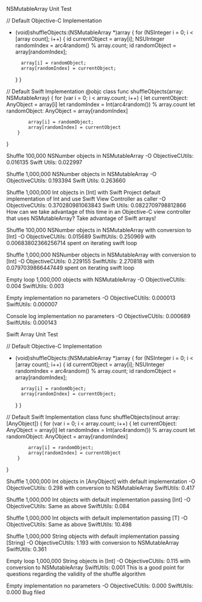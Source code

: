 NSMutableArray Unit Test

// Default Objective-C Implementation
+ (void)shuffleObjects:(NSMutableArray *)array
{
    for (NSInteger i = 0; i < [array count]; i++) {
        id currentObject = array[i];
        NSUInteger randomIndex = arc4random() % array.count;
        id randomObject = array[randomIndex];
        
        array[i] = randomObject;
        array[randomIndex] = currentObject;
    }
}

// Default Swift Implementation
@objc class func shuffleObjects(array: NSMutableArray) {
        for (var i = 0; i < array.count; i++) {
            let currentObject: AnyObject = array[i]
            let randomIndex = Int(arc4random()) % array.count
            let randomObject: AnyObject = array[randomIndex]
            
            array[i] = randomObject;
            array[randomIndex] = currentObject
        }
}



Shuffle 100,000 NSNumber objects in NSMutableArray
-O
ObjectiveCUtils: 	0.016135
Swift Utils: 		0.022997

Shuffle 1,000,000 NSNumber objects in NSMutableArray
-O
ObjectiveCUtils: 	0.193394
Swift Utils: 		0.263660

Shuffle 1,000,000 Int objects in [Int] with Swift Project default implementation of Int and use Swift View Controller as caller
-O 
ObjectiveCUtils: 	0.370280981063843
Swift Utils: 		0.0822709798812866
How can we take advantage of this time in an Objective-C view controller that uses NSMutableArray?
Take advantage of Swift arrays!



Shuffle 100,000 NSNumber objects in NSMutableArray with conversion to [Int]
-O
ObjectiveCUtils:	0.015689
SwiftUtils:		0.250969 with 0.00683802366256714 spent on iterating swift loop

Shuffle 1,000,000 NSNumber objects in NSMutableArray with conversion to [Int]
-O
ObjectiveCUtils:	0.229155
SwiftUtils:		2.270818 with 0.0797039866447449 spent on iterating swift loop

Empty loop 1,000,000 objects with NSMutableArray
-O
ObjectiveCUtils:	0.004
SwiftUtils:		0.003

Empty implementation no parameters
-O
ObjectiveCUtils:	0.000013
SwiftUtils:		0.000007

Console log implementation no parameters
-O
ObjectiveCUtils:	0.000689
SwiftUtils:		0.000143


Swift Array Unit Test

// Default Objective-C Implementation
+ (void)shuffleObjects:(NSMutableArray *)array
{
    for (NSInteger i = 0; i < [array count]; i++) {
        id currentObject = array[i];
        NSUInteger randomIndex = arc4random() % array.count;
        id randomObject = array[randomIndex];
        
        array[i] = randomObject;
        array[randomIndex] = currentObject;
    }
}


// Default Swift Implementation
class func shuffleObjects(inout array: [AnyObject]) {
        for (var i = 0; i < array.count; i++) {
            let currentObject: AnyObject = array[i]
            let randomIndex = Int(arc4random()) % array.count
            let randomObject: AnyObject = array[randomIndex]
            
            array[i] = randomObject;
            array[randomIndex] = currentObject
        }
}


Shuffle 1,000,000 Int objects in [AnyObject] with default implementation
-O
ObjectiveCUtils:	0.298 with conversion to NSMutableArray
SwiftUtils: 		0.417

Shuffle 1,000,000 Int objects with default implementation passing [Int]
-O
ObjectiveCUtils:	Same as above
SwiftUtils:		0.084

Shuffle 1,000,000 Int objects with default implementation passing [T]
-O
ObjectiveCUtils:	Same as above
SwiftUtils:		10.498

Shuffle 1,000,000 String objects with default implementation passing [String]
-O
ObjectiveCUtils:	1.193 with conversion to NSMutableArray
SwiftUtils:		0.361

Empty loop 1,000,000 String objects in [Int]
-O
ObjectiveCUtils:	0.115 with conversion to NSMutableArray
SwiftUtils:		0.001
This is a good point for questions regarding the validity of the shuffle algorithm

Empty implementation no parameters
-O
ObjectiveCUtils:	0.000
SwiftUtils:		0.000
Bug filed
